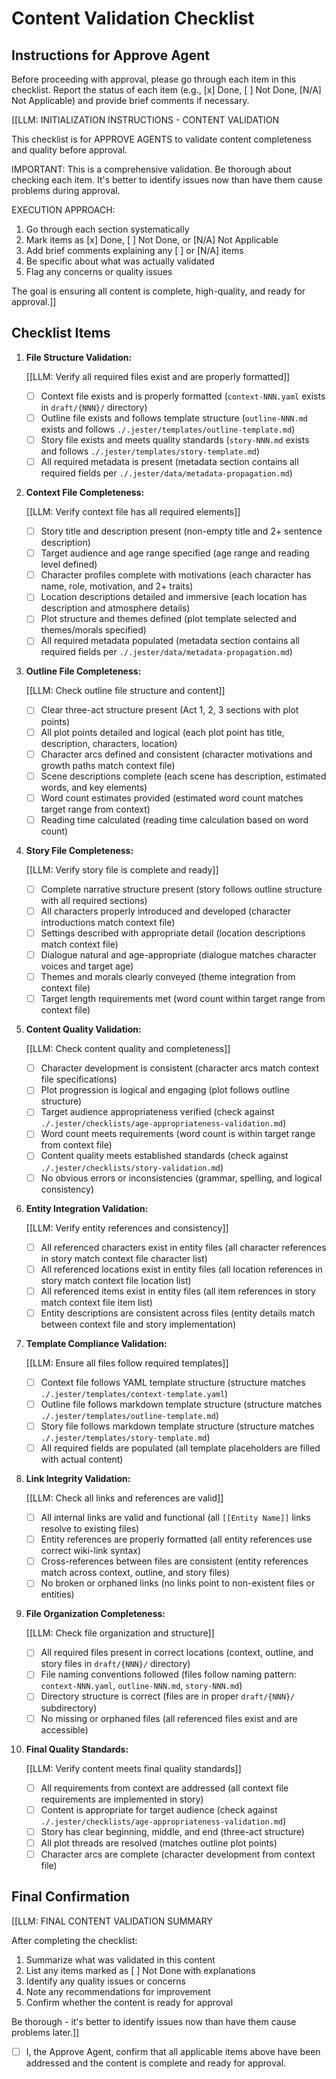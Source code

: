 # Content Validation Checklist

## Instructions for Approve Agent

Before proceeding with approval, please go through each item in this checklist. Report the status of each item (e.g., [x] Done, [ ] Not Done, [N/A] Not Applicable) and provide brief comments if necessary.

[[LLM: INITIALIZATION INSTRUCTIONS - CONTENT VALIDATION

This checklist is for APPROVE AGENTS to validate content completeness and quality before approval.

IMPORTANT: This is a comprehensive validation. Be thorough about checking each item. It's better to identify issues now than have them cause problems during approval.

EXECUTION APPROACH:

1. Go through each section systematically
2. Mark items as [x] Done, [ ] Not Done, or [N/A] Not Applicable
3. Add brief comments explaining any [ ] or [N/A] items
4. Be specific about what was actually validated
5. Flag any concerns or quality issues

The goal is ensuring all content is complete, high-quality, and ready for approval.]]

## Checklist Items

1. **File Structure Validation:**

   [[LLM: Verify all required files exist and are properly formatted]]
   - [ ] Context file exists and is properly formatted (`context-NNN.yaml` exists in `draft/{NNN}/` directory)
   - [ ] Outline file exists and follows template structure (`outline-NNN.md` exists and follows `./.jester/templates/outline-template.md`)
   - [ ] Story file exists and meets quality standards (`story-NNN.md` exists and follows `./.jester/templates/story-template.md`)
   - [ ] All required metadata is present (metadata section contains all required fields per `./.jester/data/metadata-propagation.md`)

2. **Context File Completeness:**

   [[LLM: Verify context file has all required elements]]
   - [ ] Story title and description present (non-empty title and 2+ sentence description)
   - [ ] Target audience and age range specified (age range and reading level defined)
   - [ ] Character profiles complete with motivations (each character has name, role, motivation, and 2+ traits)
   - [ ] Location descriptions detailed and immersive (each location has description and atmosphere details)
   - [ ] Plot structure and themes defined (plot template selected and themes/morals specified)
   - [ ] All required metadata populated (metadata section contains all required fields per `./.jester/data/metadata-propagation.md`)

3. **Outline File Completeness:**

   [[LLM: Check outline file structure and content]]
   - [ ] Clear three-act structure present (Act 1, 2, 3 sections with plot points)
   - [ ] All plot points detailed and logical (each plot point has title, description, characters, location)
   - [ ] Character arcs defined and consistent (character motivations and growth paths match context file)
   - [ ] Scene descriptions complete (each scene has description, estimated words, and key elements)
   - [ ] Word count estimates provided (estimated word count matches target range from context)
   - [ ] Reading time calculated (reading time calculation based on word count)

4. **Story File Completeness:**

   [[LLM: Verify story file is complete and ready]]
   - [ ] Complete narrative structure present (story follows outline structure with all required sections)
   - [ ] All characters properly introduced and developed (character introductions match context file)
   - [ ] Settings described with appropriate detail (location descriptions match context file)
   - [ ] Dialogue natural and age-appropriate (dialogue matches character voices and target age)
   - [ ] Themes and morals clearly conveyed (theme integration from context file)
   - [ ] Target length requirements met (word count within target range from context file)

5. **Content Quality Validation:**

   [[LLM: Check content quality and completeness]]
   - [ ] Character development is consistent (character arcs match context file specifications)
   - [ ] Plot progression is logical and engaging (plot follows outline structure)
   - [ ] Target audience appropriateness verified (check against `./.jester/checklists/age-appropriateness-validation.md`)
   - [ ] Word count meets requirements (word count is within target range from context file)
   - [ ] Content quality meets established standards (check against `./.jester/checklists/story-validation.md`)
   - [ ] No obvious errors or inconsistencies (grammar, spelling, and logical consistency)

6. **Entity Integration Validation:**

   [[LLM: Verify entity references and consistency]]
   - [ ] All referenced characters exist in entity files (all character references in story match context file character list)
   - [ ] All referenced locations exist in entity files (all location references in story match context file location list)
   - [ ] All referenced items exist in entity files (all item references in story match context file item list)
   - [ ] Entity descriptions are consistent across files (entity details match between context file and story implementation)

7. **Template Compliance Validation:**

   [[LLM: Ensure all files follow required templates]]
   - [ ] Context file follows YAML template structure (structure matches `./.jester/templates/context-template.yaml`)
   - [ ] Outline file follows markdown template structure (structure matches `./.jester/templates/outline-template.md`)
   - [ ] Story file follows markdown template structure (structure matches `./.jester/templates/story-template.md`)
   - [ ] All required fields are populated (all template placeholders are filled with actual content)

8. **Link Integrity Validation:**

   [[LLM: Check all links and references are valid]]
   - [ ] All internal links are valid and functional (all `[[Entity Name]]` links resolve to existing files)
   - [ ] Entity references are properly formatted (all entity references use correct wiki-link syntax)
   - [ ] Cross-references between files are consistent (entity references match across context, outline, and story files)
   - [ ] No broken or orphaned links (no links point to non-existent files or entities)

9. **File Organization Completeness:**

   [[LLM: Check file organization and structure]]
   - [ ] All required files present in correct locations (context, outline, and story files in `draft/{NNN}/` directory)
   - [ ] File naming conventions followed (files follow naming pattern: `context-NNN.yaml`, `outline-NNN.md`, `story-NNN.md`)
   - [ ] Directory structure is correct (files are in proper `draft/{NNN}/` subdirectory)
   - [ ] No missing or orphaned files (all referenced files exist and are accessible)

10. **Final Quality Standards:**

    [[LLM: Verify content meets final quality standards]]
    - [ ] All requirements from context are addressed (all context file requirements are implemented in story)
    - [ ] Content is appropriate for target audience (check against `./.jester/checklists/age-appropriateness-validation.md`)
    - [ ] Story has clear beginning, middle, and end (three-act structure)
    - [ ] All plot threads are resolved (matches outline plot points)
    - [ ] Character arcs are complete (character development from context file)

## Final Confirmation

[[LLM: FINAL CONTENT VALIDATION SUMMARY

After completing the checklist:

1. Summarize what was validated in this content
2. List any items marked as [ ] Not Done with explanations
3. Identify any quality issues or concerns
4. Note any recommendations for improvement
5. Confirm whether the content is ready for approval

Be thorough - it's better to identify issues now than have them cause problems later.]]

- [ ] I, the Approve Agent, confirm that all applicable items above have been addressed and the content is complete and ready for approval.
